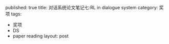 published: true
title: 对话系统论文笔记七:RL in dialogue system
category: 奖项
tags: 
  - 奖项
  - DS
  - paper reading
layout: post


